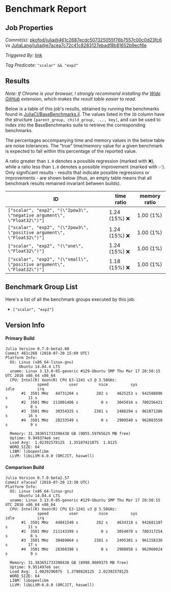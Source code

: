 # Benchmark Report

## Job Properties

*Commit(s):* [pkofod/julia@461c2687ecdc507325055f76b7557c00c0d23fc6](https://github.com/pkofod/julia/commit/461c2687ecdc507325055f76b7557c00c0d23fc6) vs [JuliaLang/julia@e7acea7c72c41c8283127ebadf8b81652b9ecf6e](https://github.com/JuliaLang/julia/commit/e7acea7c72c41c8283127ebadf8b81652b9ecf6e)

*Triggered By:* [link](https://github.com/JuliaLang/julia/pull/24859#issuecomment-406709034)

*Tag Predicate:* `"scalar" && "exp2"`

## Results

*Note: If Chrome is your browser, I strongly recommend installing the [Wide GitHub](https://chrome.google.com/webstore/detail/wide-github/kaalofacklcidaampbokdplbklpeldpj?hl=en)
extension, which makes the result table easier to read.*

Below is a table of this job's results, obtained by running the benchmarks found in
[JuliaCI/BaseBenchmarks.jl](https://github.com/JuliaCI/BaseBenchmarks.jl). The values
listed in the `ID` column have the structure `[parent_group, child_group, ..., key]`,
and can be used to index into the BaseBenchmarks suite to retrieve the corresponding
benchmarks.

The percentages accompanying time and memory values in the below table are noise tolerances. The "true"
time/memory value for a given benchmark is expected to fall within this percentage of the reported value.

A ratio greater than `1.0` denotes a possible regression (marked with :x:), while a ratio less
than `1.0` denotes a possible improvement (marked with :white_check_mark:). Only significant results - results
that indicate possible regressions or improvements - are shown below (thus, an empty table means that all
benchmark results remained invariant between builds).

| ID | time ratio | memory ratio |
|----|------------|--------------|
| `["scalar", "exp2", "(\"2pow3\", \"negative argument\", \"Float32\")"]` | 1.24 (15%) :x: | 1.00 (1%)  |
| `["scalar", "exp2", "(\"2pow3\", \"positive argument\", \"Float32\")"]` | 1.24 (15%) :x: | 1.00 (1%)  |
| `["scalar", "exp2", "(\"one\", \"Float32\")"]` | 1.24 (15%) :x: | 1.00 (1%)  |
| `["scalar", "exp2", "(\"small\", \"positive argument\", \"Float32\")"]` | 1.18 (15%) :x: | 1.00 (1%)  |

## Benchmark Group List

Here's a list of all the benchmark groups executed by this job:

- `["scalar", "exp2"]`

## Version Info

#### Primary Build

```
Julia Version 0.7.0-beta2.60
Commit 461c268 (2018-07-20 15:09 UTC)
Platform Info:
  OS: Linux (x86_64-linux-gnu)
      Ubuntu 14.04.4 LTS
  uname: Linux 3.13.0-85-generic #129-Ubuntu SMP Thu Mar 17 20:50:15 UTC 2016 x86_64 x86_64
  CPU: Intel(R) Xeon(R) CPU E3-1241 v3 @ 3.50GHz: 
              speed         user         nice          sys         idle          irq
       #1  3501 MHz   44731204 s        282 s    4625253 s  942588896 s         11 s
       #2  3501 MHz  211001486 s          0 s    3045016 s  780256421 s          8 s
       #3  3501 MHz   30354325 s       2381 s    2486294 s  961071286 s         16 s
       #4  3501 MHz   28233549 s          0 s    2900540 s  962883550 s          9 s
       
  Memory: 31.383651733398438 GB (9055.59765625 MB free)
  Uptime: 9.949374e6 sec
  Load Avg:  1.02392578125  1.35107421875  1.8125
  WORD_SIZE: 64
  LIBM: libopenlibm
  LLVM: libLLVM-6.0.0 (ORCJIT, haswell)

```

#### Comparison Build

```
Julia Version 0.7.0-beta2.57
Commit e7acea7 (2018-07-20 13:30 UTC)
Platform Info:
  OS: Linux (x86_64-linux-gnu)
      Ubuntu 14.04.4 LTS
  uname: Linux 3.13.0-85-generic #129-Ubuntu SMP Thu Mar 17 20:50:15 UTC 2016 x86_64 x86_64
  CPU: Intel(R) Xeon(R) CPU E3-1241 v3 @ 3.50GHz: 
              speed         user         nice          sys         idle          irq
       #1  3501 MHz   44841540 s        282 s    4634318 s  942681107 s         11 s
       #2  3501 MHz  211143399 s          0 s    3054070 s  780317254 s          8 s
       #3  3501 MHz   30469864 s       2381 s    2495301 s  961158336 s         17 s
       #4  3501 MHz   28360398 s          0 s    2908858 s  962960024 s          9 s
       
  Memory: 31.383651733398438 GB (8990.9609375 MB free)
  Uptime: 9.951497e6 sec
  Load Avg:  1.0029296875  1.3798828125  2.02392578125
  WORD_SIZE: 64
  LIBM: libopenlibm
  LLVM: libLLVM-6.0.0 (ORCJIT, haswell)

```
